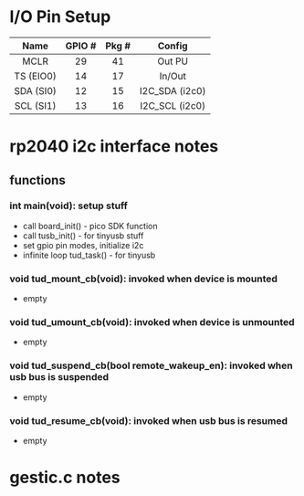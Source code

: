 # I/O Pin Setup
|Name     |GPIO #|Pkg #|Config        |
|:-------:|:----:|:---:|:------------:|
|MCLR     |29    |41   |Out PU        |
|TS (EIO0)|14    |17   |In/Out        |
|SDA (SI0)|12    |15   |I2C_SDA (i2c0)|
|SCL (SI1)|13    |16   |I2C_SCL (i2c0)|

# rp2040 i2c interface notes
## functions
### int main(void): setup stuff
* call board_init() - pico SDK function
* call tusb_init() - for tinyusb stuff
* set gpio pin modes, initialize i2c
* infinite loop tud_task() - for tinyusb

### void tud_mount_cb(void): invoked when device is mounted
* empty

### void tud_umount_cb(void): invoked when device is unmounted
* empty

### void tud_suspend_cb(bool remote_wakeup_en): invoked when usb bus is suspended
* empty

### void tud_resume_cb(void): invoked when usb bus is resumed
* empty


# gestic.c notes